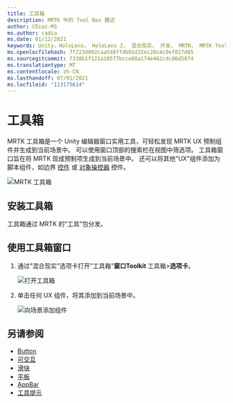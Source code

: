 ```yaml
---
title: 工具箱
description: MRTK 中的 Tool Box 概述
author: CDiaz-MS
ms.author: cadia
ms.date: 01/12/2021
keywords: Unity，HoloLens， HoloLens 2， 混合现实， 开发， MRTK， MRTK ToolBox
ms.openlocfilehash: 7f223d092caa546ffdb91d32ec28c4c9ef827d85
ms.sourcegitcommit: f338b1f121a10577bcce08a174e462cdc86d5874
ms.translationtype: MT
ms.contentlocale: zh-CN
ms.lasthandoff: 07/01/2021
ms.locfileid: "113175614"
---
```

# <a name="toolbox"></a>工具箱

MRTK 工具箱是一个 Unity 编辑器窗口实用工具，可轻松发现 MRTK UX 预制组件并生成到当前场景中。 可以使用窗口顶部的搜索栏在视图中筛选项。 工具箱窗口旨在将 MRTK 现成预制项生成到当前场景中。 还可以将其他"UX"组件添加为脚本组件，如边界 [控件](bounds-control.md) 或 [对象操控器](object-manipulator.md) 控件。

![MRTK 工具箱](../images/Tools/MRTKToolboxWindow.png)

## <a name="installing-the-toolbox"></a>安装工具箱

工具箱通过 MRTK 的"工具"包分发。

## <a name="using-the-toolbox-window"></a>使用工具箱窗口

1. 通过"混合现实"选项卡打开"工具箱"**窗口Toolkit** 工具箱>**选项卡**。

    ![打开工具箱](https://user-images.githubusercontent.com/25975362/73321589-ccfbc100-41f7-11ea-8f1a-89c4f68e12f7.gif)

1. 单击任何 UX 组件，将其添加到当前场景中。

    ![向场景添加组件](https://user-images.githubusercontent.com/25975362/73321582-c9683a00-41f7-11ea-8bac-bf8efdb2fbe3.gif)

## <a name="see-also"></a>另请参阅

- [Button](button.md)
- [可交互](interactable.md)
- [滑块](sliders.md)
- [平板](slate.md)
- [AppBar](app-bar.md)
- [工具提示](tooltip.md)
